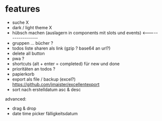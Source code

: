 # features

- suche X
- dark / light theme X
- hübsch machen (auslagern in components mit slots und events) <------------------
- gruppen ... bücher ?
- todos liste sharen als link  (gzip ? base64 an url?)
- delete all button
- pwa ?
- shortcuts (alt + enter = completed) für new und done
- prioritäten an todos ?
- papierkorb
- export als file / backup (excel?) https://github.com/jmaister/excellentexport
- sort nach erstelldatum asc & desc

advanced:
- drag & drop
- date time picker fälligkeitsdatum 